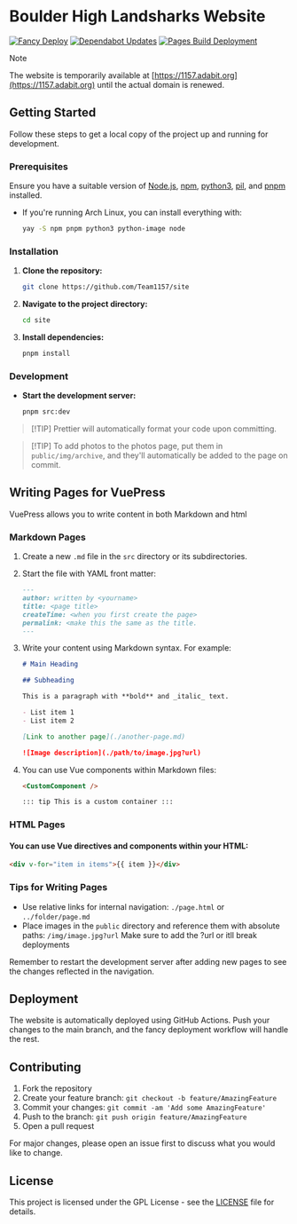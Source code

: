 # Boulder High Landsharks Website

[![Fancy Deploy](https://github.com/Team1157/site/actions/workflows/deploy.yml/badge.svg)](https://github.com/Team1157/site/actions/workflows/deploy.yml)
[![Dependabot Updates](https://github.com/Team1157/site/actions/workflows/dependabot/dependabot-updates/badge.svg)](https://github.com/Team1157/site/actions/workflows/dependabot/dependabot-updates)
[![Pages Build Deployment](https://github.com/Team1157/site/actions/workflows/pages/pages-build-deployment/badge.svg)](https://github.com/Team1157/site/actions/workflows/pages/pages-build-deployment)

> [!Note]  
> The website is temporarily available at
> [https://1157.adabit.org](https://1157.adabit.org) until the actual domain is
> renewed.

## Getting Started

Follow these steps to get a local copy of the project up and running for
development.

### Prerequisites

Ensure you have a suitable version of [Node.js](https://nodejs.org/),
[npm](https://www.npmjs.com/), [python3](https://www.python.org/),
[pil](https://pypi.org/project/image/), and [pnpm](https://pnpm.io/) installed.

- If you're running Arch Linux, you can install everything with:
  ```bash
  yay -S npm pnpm python3 python-image node
  ```

### Installation

1. **Clone the repository:**

   ```bash
   git clone https://github.com/Team1157/site
   ```

2. **Navigate to the project directory:**

   ```bash
   cd site
   ```

3. **Install dependencies:**
   ```bash
   pnpm install
   ```

### Development

- **Start the development server:**
  ```bash
  pnpm src:dev
  ```

> [!TIP] Prettier will automatically format your code upon committing.

> [!TIP] To add photos to the photos page, put them in `public/img/archive`, and
> they'll automatically be added to the page on commit.

## Writing Pages for VuePress

VuePress allows you to write content in both Markdown and html

### Markdown Pages

1. Create a new `.md` file in the `src` directory or its subdirectories.
2. Start the file with YAML front matter:
   ```markdown
   ---
   author: written by <yourname>
   title: <page title>
   createTime: <when you first create the page>
   permalink: <make this the same as the title.
   ---
   ```
3. Write your content using Markdown syntax. For example:

   ```markdown
   # Main Heading

   ## Subheading

   This is a paragraph with **bold** and _italic_ text.

   - List item 1
   - List item 2

   [Link to another page](./another-page.md)

   ![Image description](./path/to/image.jpg?url)
   ```

4. You can use Vue components within Markdown files:

   ```markdown
   <CustomComponent />

   ::: tip This is a custom container :::
   ```

### HTML Pages

#### You can use Vue directives and components within your HTML:

```html
<div v-for="item in items">{{ item }}</div>
```

### Tips for Writing Pages

- Use relative links for internal navigation: `./page.html` or
  `../folder/page.md`
- Place images in the `public` directory and reference them with absolute paths:
  `/img/image.jpg?url` Make sure to add the ?url or itll break deployments

Remember to restart the development server after adding new pages to see the
changes reflected in the navigation.

## Deployment

The website is automatically deployed using GitHub Actions. Push your changes to
the main branch, and the fancy deployment workflow will handle the rest.

## Contributing

1. Fork the repository
2. Create your feature branch: `git checkout -b feature/AmazingFeature`
3. Commit your changes: `git commit -am 'Add some AmazingFeature'`
4. Push to the branch: `git push origin feature/AmazingFeature`
5. Open a pull request

For major changes, please open an issue first to discuss what you would like to
change.

## License

This project is licensed under the GPL License - see the [LICENSE](LICENSE) file
for details.
